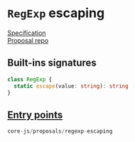 # `RegExp` escaping
[Specification](https://tc39.es/proposal-regex-escaping/)\
[Proposal repo](https://github.com/tc39/proposal-regex-escaping)

## Built-ins signatures
```ts
class RegExp {
  static escape(value: string): string
}
```

## [Entry points]({docs-version}/docs/usage#h-entry-points)
```ts
core-js/proposals/regexp-escaping
```
